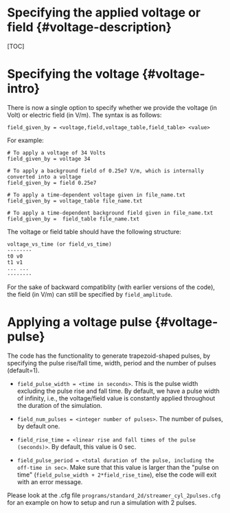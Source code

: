 # Specifying the applied voltage or field {#voltage-description}

[TOC]

# Specifying the voltage {#voltage-intro}

There is now a single option to specify whether we provide the voltage (in Volt) or electric field (in V/m). The syntax is as follows:

    field_given_by = <voltage,field,voltage_table,field_table> <value>

For example:

    # To apply a voltage of 34 Volts
    field_given_by = voltage 34

    # To apply a background field of 0.25e7 V/m, which is internally converted into a voltage
    field_given_by = field 0.25e7

    # To apply a time-dependent voltage given in file_name.txt
    field_given_by = voltage_table file_name.txt

    # To apply a time-dependent background field given in file_name.txt
    field_given_by =  field_table file_name.txt

The voltage or field table should have the following structure:

    voltage_vs_time (or field_vs_time)
    --------
    t0 v0
    t1 v1
    ... ...
    --------

For the sake of backward compatiblity (with earlier versions of the code), the field (in V/m) can still be specified by `field_amplitude`.

# Applying a voltage pulse {#voltage-pulse}

The code has the functionality to generate trapezoid-shaped pulses, by specifying the pulse rise/fall time, width, period and the number of pulses (default=1).

- `field_pulse_width = <time in seconds>`. This is the pulse width excluding the pulse rise and fall time. By default, we have a pulse width of infinity, i.e., the voltage/field value is constantly applied throughout the duration of the simulation.

- `field_num_pulses = <integer number of pulses>`. The number of pulses, by default one.

- `field_rise_time = <linear rise and fall times of the pulse (seconds)>`. By default, this value is 0 sec.

- `field_pulse_period = <total duration of the pulse, including the off-time in sec>`. Make sure that this value is larger than the "pulse on time" (`field_pulse_width + 2*field_rise_time`), else the code will exit with an error message.

Please look at the .cfg file `programs/standard_2d/streamer_cyl_2pulses.cfg` for an example on how to setup and run a simulation with 2 pulses.
